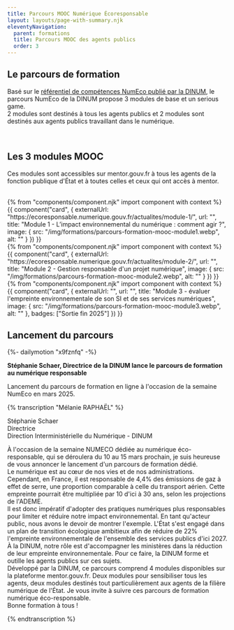 ```yaml
---
title: Parcours MOOC Numérique Écoresponsable
layout: layouts/page-with-summary.njk
eleventyNavigation:
  parent: formations
  title: Parcours MOOC des agents publics
  order: 3
---
```

## Le parcours de formation

Basé sur le [référentiel de compétences NumEco publié par la DINUM](/formations/referentiel-competences/), le parcours NumEco de la DINUM propose 3 modules de base et un serious game.
<br> 
2 modules sont destinés à tous les agents publics et 2 modules sont destinés aux agents publics travaillant dans le numérique.

<br>

## Les 3 modules MOOC
<!-- Chapô-->
Ces modules sont accessibles sur mentor.gouv.fr à tous les agents de la fonction publique d'État et à toutes celles et ceux qui ont accès à mentor.
<br>
<br>

<!-- grille avec les cartes présentant les différents modules-->

<div class="fr-grid-row fr-grid-row--gutters fr-mb-1w">
<div class="fr-col-12 fr-col-md-6">

<!-- carte 1 -->
<div class="fr-col-12 fr-col-md-6">
	{% from "components/component.njk" import component with context %}
	{{ component("card", {
		externalUrl: "https://ecoresponsable.numerique.gouv.fr/actualites/module-1/",
		url: "",
		title: "Module 1 - L’impact environnemental du numérique : comment agir ?",
		image: {
			src: "/img/formations/parcours-formation-mooc-module1.webp",
			alt: ""
		}
	}) }}
</div>
<!-- /carte 1 -->

<!-- carte 2 -->
<div class="fr-col-12 fr-col-md-6">
	{% from "components/component.njk" import component with context %}
	{{ component("card", {
		externalUrl: "https://ecoresponsable.numerique.gouv.fr/actualites/module-2/",
		url: "",
		title: "Module 2 - Gestion responsable d'un projet numérique",
		image: {
			src: "/img/formations/parcours-formation-mooc-module2.webp",
			alt: ""
		}
	}) }}
</div>
<!-- /carte 2 -->

<!-- carte 3 -->
<div class="fr-col-12 fr-col-md-6">
	{% from "components/component.njk" import component with context %}
	{{ component("card", {
		externalUrl: "",
		url: "",
		title: "Module 3 - évaluer l'empreinte environnementale de son SI et de ses services numériques",
		image: {
			src: "/img/formations/parcours-formation-mooc-module3.webp",
			alt: ""
		},
		badges: ["Sortie fin 2025"]
	}) }}
</div>
<!-- /carte 3 -->

</div>

## Lancement du parcours 

<!-- intégraton vidéo dailymotion de la chaine de la DINUM -->
{%- dailymotion "x9fznfq" -%}
<br>

<!-- légende de la vidéo-->
**Stéphanie Schaer, Directrice de la DINUM lance le parcours de formation au numérique responsable**

<!-- description-->
Lancement du parcours de formation en ligne à l'occasion de la semaine NumEco en mars 2025.

<!-- transcription-->

{% transcription "Mélanie RAPHAËL" %}
<p>
Stéphanie Schaer <br>
Directrice <br>
Direction Interministérielle du Numérique - DINUM<br>
</p>
<p>
 À l'occasion de la semaine NUMECO dédiée au numérique éco-responsable, qui se déroulera du 10 au 15 mars prochain, je suis heureuse de vous annoncer le lancement d'un parcours de formation dédié. 
 <br>
 Le numérique est au cœur de nos vies et de nos administrations. Cependant, en France, il est responsable de 4,4% des émissions de gaz à effet de serre, une proportion comparable à celle du transport aérien. Cette empreinte pourrait être multipliée par 10 d'ici à 30 ans, selon les projections de l'ADEME. 
 <br>
 Il est donc impératif d'adopter des pratiques numériques plus responsables pour limiter et réduire notre impact environnemental. En tant qu'acteur public, nous avons le devoir de montrer l'exemple. L'État s'est engagé dans un plan de transition écologique ambitieux afin de réduire de 22% l'empreinte environnementale de l'ensemble des services publics d'ici 2027. 
 <br>
 À la DINUM, notre rôle est d'accompagner les ministères dans la réduction de leur empreinte environnementale. 
 Pour ce faire, la DINUM forme et outille les agents publics sur ces sujets. 
 <br>
 Développé par la DINUM, ce parcours comprend 4 modules disponibles sur la plateforme mentor.gouv.fr. Deux modules pour sensibiliser tous les agents, deux modules destinés tout particulièrement aux agents de la filière numérique de l'État. Je vous invite à suivre ces parcours de formation numérique éco-responsable. 
 <br>
 Bonne formation à tous !
</p>
{% endtranscription %}

<!-- fin de la transcription-->
<br>
